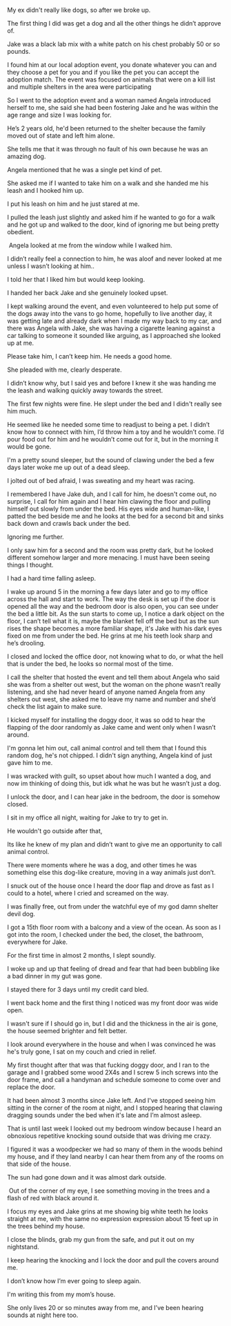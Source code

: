 My ex didn't really like dogs, so after we broke up. 

The first thing I did was get a dog and all the other things he didn’t approve of.

Jake was a black lab mix with a white patch on his chest probably 50 or so pounds.

I found him at our local adoption event, you donate whatever you can and they choose a pet for you and if you like the pet you can accept the adoption match. The event was focused on animals that were on a kill list and multiple shelters in the area were participating

So I went to the adoption event and a woman named Angela introduced herself to me, she said she had been fostering Jake and he was within the age range and size I was looking for.

He’s 2 years old, he'd been returned to the shelter because the family moved out of state and left him alone.

She tells me that it was through no fault of his own because he was an amazing dog.

Angela mentioned that he was a single pet kind of pet. 

She asked me if I wanted to take him on a walk and she handed me his leash and I hooked him up.

I put his leash on him and he just stared at me. 

I pulled the leash just slightly and asked him if he wanted to go for a walk and he got up and walked to the door, kind of ignoring me but being pretty obedient.   

 Angela looked at me from the window while I walked him.

I didn’t really feel a connection to him, he was aloof and never looked at me unless I wasn’t looking at him..

I told her that I liked him but would keep looking.

I handed her back Jake and she genuinely looked upset.

I kept walking around the event, and even volunteered to help put some of the dogs away into the vans to go home, hopefully to live another day, it was getting late and already dark when I made my way back to my car, and there was Angela with Jake, she was having a cigarette leaning against a car talking to someone it sounded like arguing, as I approached she looked up at me.

Please take him, I can’t keep him. He needs a good home. 

She pleaded with me, clearly desperate.

I didn’t know why, but I said yes and before I knew it she was handing me the leash and walking quickly away towards the street.

The first few nights were fine. He slept under the bed and I didn't really see him much. 

He seemed like he needed some time to readjust to being a pet. I didn’t know how to connect with him, I’d throw him a toy and he wouldn’t come. I’d pour food out for him and he wouldn’t come out for it, but in the morning it would be gone.

I'm a pretty sound sleeper, but the sound of clawing under the bed a few days later woke me up out of a dead sleep.

I jolted out of bed afraid, I was sweating and my heart was racing. 

I remembered I have Jake duh, and I call for him, he doesn't come out, no surprise, I call for him again and I hear him clawing the floor and pulling himself out slowly from under the bed. His eyes  wide and human-like, I patted the bed beside me and he looks at the bed for a second bit and sinks back down and crawls back under the bed. 

Ignoring me further. 

I only saw him for a second and the room was pretty dark, but he looked different somehow larger and more menacing. I must have been seeing things I thought.

I had a hard time falling asleep. 

I wake up around 5 in the morning a few days later and go to my office across the hall and start to work. The way the desk is set up if the door is opened all the way and the bedroom door is also open, you can see under the bed a little bit. As the sun starts to come up, I notice a dark object on the floor, I can’t tell what it is, maybe the blanket fell off the bed but as the sun rises the shape becomes a more familiar shape, it's Jake with his dark eyes fixed on me from under the bed. He grins at me his teeth look sharp and he’s drooling.

I closed and locked the office door, not knowing what to do, or what the hell that is under the bed, he looks so normal most of the time.

I call the shelter that hosted the event and tell them about Angela who said she was from a shelter out west, but the woman on the phone wasn’t really listening, and she had never heard of anyone named Angela from any shelters out west, she asked me to leave my name and number and she’d check the list again to make sure.

I kicked myself for installing the doggy door, it was so odd to hear the flapping of the door randomly as Jake came and went only when I wasn’t around.

I'm gonna let him out, call animal control and tell them that I found this random dog, he's not chipped. I didn't sign anything, Angela kind of just gave him to me.

I was wracked with guilt, so upset about how much I wanted a dog, and now im thinking of doing this, but idk what he was but he wasn’t just a dog.

I unlock the door, and I can hear jake in the bedroom, the door is somehow closed.

I sit in my office all night, waiting for Jake to try to get in.

He wouldn't go outside after that,

Its like he knew of my plan and didn’t want to give me an opportunity to call animal control.

There were moments where he was a dog, and other times he was something else this dog-like creature, moving in a way animals just don’t.

I snuck out of the house once I heard the door flap and drove as fast as I could to a hotel, where I cried and screamed on the way.

I was finally free, out from under the watchful eye of my god damn shelter devil dog. 

I got a 15th floor room with a balcony and a view of the ocean. As soon as I got into the room, I checked under the bed, the closet, the bathroom, everywhere for Jake.

For the first time in almost 2 months, I slept soundly. 

I woke up and up that feeling of dread and fear that had been bubbling like a bad dinner in my gut was gone. 

I stayed there for 3 days until my credit card bled. 

I went back home and the first thing I noticed was my front door was wide open. 

I wasn't sure if I should go in, but I did and the thickness in the air is gone, the house seemed brighter and felt better. 

I look around everywhere in the house and when I was convinced he was he's truly gone, I sat on my couch and cried in relief.

My first thought after that was that fucking doggy door, and I ran to the garage and I grabbed some wood 2X4s and I screw 5 inch screws into the door frame, and call a handyman and schedule someone to come over and replace the door.

It had been almost 3 months since Jake left. And I've stopped seeing him sitting in the corner of the room at night, and I stopped hearing that clawing dragging sounds under the bed when it's late and I’m almost asleep.

That is until last week I looked out my bedroom window because I heard an obnoxious repetitive knocking sound outside that was driving me crazy.

I figured it was a woodpecker we had so many of them in the woods behind my house, and if they land nearby I can hear them from any of the rooms on that side of the house.

The sun had gone down and it was almost dark outside.

 Out of the corner of my eye, I see something moving in the trees and a flash of red with black around it.

I focus my eyes and Jake grins at me showing big white teeth he looks straight at me, with the same no expression expression about 15 feet up in the trees behind my house. 

I close the blinds, grab my gun from the safe, and put it out on my nightstand.

I keep hearing the knocking and I lock the door and pull the covers around me.

I don’t know how I’m ever going to sleep again.

I'm writing this from my mom’s house.

She only lives 20 or so minutes away from me, and I’ve been hearing sounds at night here too.